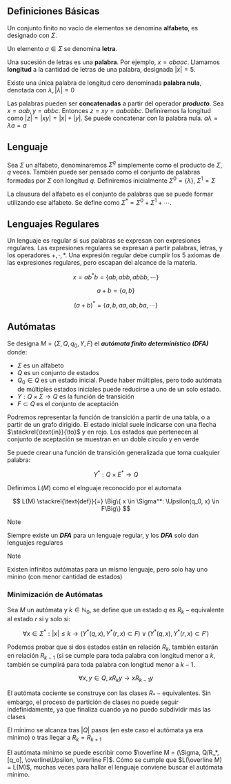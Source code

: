 ## Definiciones Básicas

Un conjunto finito no vacío de elementos se denomina **alfabeto**, es designado con $\Sigma$.

Un elemento $a \in \Sigma$ se denomina **letra**.

Una sucesión de letras es una **palabra**. Por ejemplo, $x = abaac$. Llamamos **longitud** a la cantidad de letras de una palabra, designada $|x| = 5$.

Existe una única palabra de longitud cero denominada **palabra nula**, denotada con $\lambda, |\lambda| = 0$

Las palabras pueden ser **concatenadas** a partir del operador ***producto***. Sea $x = aab, y = abbc$. Entonces $z= xy = aababbc$. Definiremos la longitud como $|z| = |xy| = |x| + |y|$. Se puede concatenar con la palabra nula. $a\lambda = \lambda a = a$

## Lenguaje

Sea $\Sigma$ un alfabeto, denominaremos $\Sigma^q$ simplemente como el producto de $\Sigma$, $q$ veces. También puede ser pensado como el conjunto de palabras formadas por $\Sigma$ con longitud $q$. Definiremos inicialmente $\Sigma^0 = \{\lambda\},\ \Sigma^1 = \Sigma$

La clausura del alfabeto es el conjunto de palabras que se puede formar utilizando ese alfabeto. Se define como $\Sigma^* = \Sigma^0 + \Sigma^1 + \cdots$.

## Lenguajes Regulares

Un lenguaje es regular si sus palabras se expresan con expresiones regulares. Las expresiones regulares se expresan a partir palabras, letras, y los operadores $+, \cdot, *$. Una expresión regular debe cumplir los 5 axiomas de las expresiones regulares, pero escapan del alcance de la materia.

$$
x = ab^*b = \{ab, abb, abbb, \cdots\}
$$

$$
a+b = \{a,b\}
$$

$$
(a+b)^* = \{a, b, aa, ab, ba, \cdots\}
$$

## Autómatas

Se designa $M=(\Sigma, Q, q_0, \Upsilon, F)$ el ***autómata finito determinístico (DFA)*** donde:

- $\Sigma$ es un alfabeto
- $Q$ es un conjunto de estados
- $Q_0 \in Q$ es un estado inicial. Puede haber múltiples, pero todo autómata de múltiples estados iniciales puede reducirse a uno de un solo estado.
- $\Upsilon: Q\times \Sigma \to Q$ es la función de transición
- $F \subset Q$ es el conjunto de aceptación

Podremos representar la función de transición a partir de una tabla, o a partir de un grafo dirigido. El estado inicial suele indicarse con una flecha $\stackrel{\text{in}}{\to}$ y en rojo. Los estados que pertenecen al conjunto de aceptación se muestran en un doble circulo y en verde

Se puede crear una función de transición generalizada que toma cualquier palabra:

$$
\Upsilon^*: Q \times E^* \to Q
$$

Definimos $L(M)$ como el elnguaje reconocido por el automata

$$
L(M) \stackrel{\text{def}}{=} \Big\{ x \in \Sigma^*: \Upsilon(q_0, x) \in F\Big\}
$$

> [!note]
> Siempre existe un ***DFA*** para un lenguaje regular, y los ***DFA*** solo dan lenguajes regulares

> [!note]
> Existen infinitos autómatas para un mismo lenguaje, pero solo hay uno minino (con menor cantidad de estados)

### Minimización de Autómatas

Sea $M$ un autómata y $k \in \mathbb{N}_0$, se define que un estado $q$ es $R_k{-}\text{equivalente}$ al estado $r$ si y solo si:

$$
\forall x \in \Sigma^*: |x| \leq k \to \Big(\Upsilon^*(q, x),\Upsilon^*(r,x) \subset F\Big) \lor \Big(\Upsilon^*(q, x),\Upsilon^*(r,x) \subset F'\Big)
$$

Podemos probar que si dos estados están en relación $R_k$, también estarán en relación $R_{k-1}$ (si se cumple para toda palabra con longitud menor a $k$, también se cumplirá para toda palabra con longitud menor a $k-1$.

$$
\forall x,y \in Q, xR_ky \to xR_{k-1}y
$$

El autómata cociente se construye con las clases $R_*{-}\text{equivalentes}$. Sin embargo, el proceso de partición de clases no puede seguir indefinidamente, ya que finaliza cuando ya no puedo subdividir más las clases

El mínimo se alcanza tras $|Q|$ pasos (en este caso el autómata ya era mínimo) o tras llegar a $R_k = R_{k+1}$

El autómata mínimo se puede escribir como $\overline M = (\Sigma, Q/R_*, [q_o], \overline\Upsilon, \overline F)$. Cómo se cumple que $L(\overline M) = L(M)$, muchas veces para hallar el lenguaje conviene buscar el autómata mínimo.
